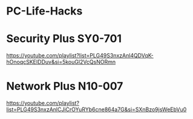 # PC-Life-Hacks


# Security Plus SY0-701
https://youtube.com/playlist?list=PLG49S3nxzAnl4QDVqK-hOnoqcSKEIDDuv&si=5kouGl2VcQsNORmn

# Network Plus N10-007
https://youtube.com/playlist?list=PLG49S3nxzAnlCJiCrOYuRYb6cne864a7G&si=SXnBzo9jsWeEbVu0
